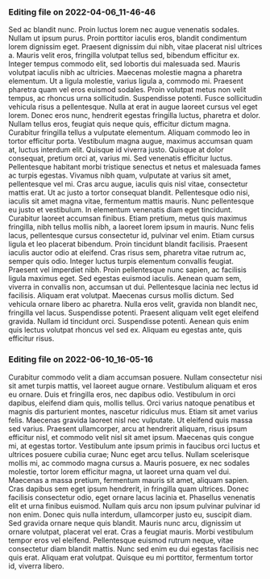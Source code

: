 

### Editing file on 2022-04-06_11-46-46

Sed ac blandit nunc. Proin luctus lorem nec augue venenatis sodales. Nullam ut ipsum purus. Proin porttitor iaculis eros, blandit condimentum lorem dignissim eget. Praesent dignissim dui nibh, vitae placerat nisl ultrices a. Mauris velit eros, fringilla volutpat tellus sed, bibendum efficitur ex. Integer tempus commodo elit, sed lobortis dui malesuada sed. Mauris volutpat iaculis nibh ac ultricies.
Maecenas molestie magna a pharetra elementum. Ut a ligula molestie, varius ligula a, commodo mi. Praesent pharetra quam vel eros euismod sodales. Proin volutpat metus non velit tempus, ac rhoncus urna sollicitudin. Suspendisse potenti. Fusce sollicitudin vehicula risus a pellentesque. Nulla at erat in augue laoreet cursus vel eget lorem. Donec eros nunc, hendrerit egestas fringilla luctus, pharetra et dolor. Nullam tellus eros, feugiat quis neque quis, efficitur dictum magna. Curabitur fringilla tellus a vulputate elementum. Aliquam commodo leo in tortor efficitur porta. Vestibulum magna augue, maximus accumsan quam at, luctus interdum elit. Quisque id viverra justo.
Quisque at dolor consequat, pretium orci at, varius mi. Sed venenatis efficitur luctus. Pellentesque habitant morbi tristique senectus et netus et malesuada fames ac turpis egestas. Vivamus nibh quam, vulputate at varius sit amet, pellentesque vel mi. Cras arcu augue, iaculis quis nisl vitae, consectetur mattis erat. Ut ac justo a tortor consequat blandit. Pellentesque odio nisi, iaculis sit amet magna vitae, fermentum mattis mauris. Nunc pellentesque eu justo et vestibulum. In elementum venenatis diam eget tincidunt. Curabitur laoreet accumsan finibus. Etiam pretium, metus quis maximus fringilla, nibh tellus mollis nibh, a laoreet lorem ipsum in mauris.
Nunc felis lacus, pellentesque cursus consectetur id, pulvinar vel enim. Etiam cursus ligula et leo placerat bibendum. Proin tincidunt blandit facilisis. Praesent iaculis auctor odio at eleifend. Cras risus sem, pharetra vitae rutrum ac, semper quis odio. Integer luctus turpis elementum convallis feugiat. Praesent vel imperdiet nibh.
Proin pellentesque nunc sapien, ac facilisis ligula maximus eget. Sed egestas euismod iaculis. Aenean quam sem, viverra in convallis non, accumsan ut dui. Pellentesque lacinia nec lectus id facilisis. Aliquam erat volutpat. Maecenas cursus mollis dictum. Sed vehicula ornare libero ac pharetra. Nulla eros velit, gravida non blandit nec, fringilla vel lacus. Suspendisse potenti. Praesent aliquam velit eget eleifend gravida. Nullam id tincidunt orci. Suspendisse potenti. Aenean quis enim quis lectus volutpat rhoncus vel sed ex. Aliquam eu egestas ante, quis efficitur risus.




### Editing file on 2022-06-10_16-05-16

Curabitur commodo velit a diam accumsan posuere. Nullam consectetur nisi sit amet turpis mattis, vel laoreet augue ornare. Vestibulum aliquam et eros eu ornare. Duis et fringilla eros, nec dapibus odio. Vestibulum in orci dapibus, eleifend diam quis, mollis tellus. Orci varius natoque penatibus et magnis dis parturient montes, nascetur ridiculus mus. Etiam sit amet varius felis. Maecenas gravida laoreet nisl nec vulputate. Ut eleifend quis massa sed varius. Praesent ullamcorper, arcu at hendrerit aliquam, risus ipsum efficitur nisl, et commodo velit nisl sit amet ipsum. Maecenas quis congue mi, at egestas tortor. Vestibulum ante ipsum primis in faucibus orci luctus et ultrices posuere cubilia curae; Nunc eget arcu tellus. Nullam scelerisque mollis mi, ac commodo magna cursus a. Mauris posuere, ex nec sodales molestie, tortor lorem efficitur magna, ut laoreet urna quam vel dui. Maecenas a massa pretium, fermentum mauris sit amet, aliquam sapien.
Cras dapibus sem eget ipsum hendrerit, in fringilla quam ultrices. Donec facilisis consectetur odio, eget ornare lacus lacinia et. Phasellus venenatis elit et urna finibus euismod. Nullam quis arcu non ipsum pulvinar pulvinar id non enim. Donec quis nulla interdum, ullamcorper justo eu, suscipit diam. Sed gravida ornare neque quis blandit. Mauris nunc arcu, dignissim ut ornare volutpat, placerat vel erat. Cras a feugiat mauris. Morbi vestibulum tempor eros vel eleifend. Pellentesque euismod rutrum neque, vitae consectetur diam blandit mattis. Nunc sed enim eu dui egestas facilisis nec quis erat. Aliquam erat volutpat. Quisque eu mi porttitor, fermentum tortor id, viverra libero.


